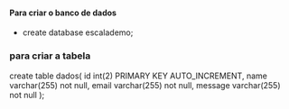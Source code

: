 #### Para criar o banco de dados
* create database escalademo;

### para criar a tabela
create table dados(
    id int(2) PRIMARY KEY AUTO_INCREMENT,
	name varchar(255) not null,
    email varchar(255) not null,
    message varchar(255) not null
);